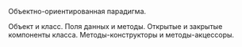 Объектно-ориентированная парадигма.

Объект и класс. Поля данных и методы. Открытые и закрытые компоненты класса. Методы-конструкторы и методы-акцессоры.